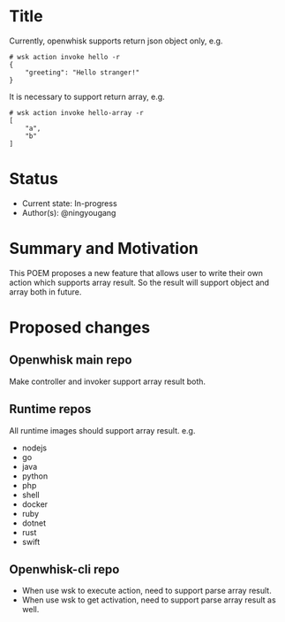 <!--
#
# Licensed to the Apache Software Foundation (ASF) under one or more
# contributor license agreements.  See the NOTICE file distributed with
# this work for additional information regarding copyright ownership.
# The ASF licenses this file to You under the Apache License, Version 2.0
# (the "License"); you may not use this file except in compliance with
# the License.  You may obtain a copy of the License at
#
#     http://www.apache.org/licenses/LICENSE-2.0
#
# Unless required by applicable law or agreed to in writing, software
# distributed under the License is distributed on an "AS IS" BASIS,
# WITHOUT WARRANTIES OR CONDITIONS OF ANY KIND, either express or implied.
# See the License for the specific language governing permissions and
# limitations under the License.
#
-->
# Title

Currently, openwhisk supports return json object only, e.g.
```shell
# wsk action invoke hello -r
{
    "greeting": "Hello stranger!"
}
```
It is necessary to support return array, e.g.
```shell
# wsk action invoke hello-array -r
[
    "a",
    "b"
]
```

# Status
* Current state: In-progress
* Author(s): @ningyougang

# Summary and Motivation

This POEM proposes a new feature that allows user to write their own action which supports array result.
So the result will support object and array both in future.

# Proposed changes
## Openwhisk main repo
Make controller and invoker support array result both.

## Runtime repos
All runtime images should support array result. e.g.

* nodejs
* go
* java
* python
* php
* shell
* docker
* ruby
* dotnet
* rust
* swift 

## Openwhisk-cli repo
* When use wsk to execute action, need to support parse array result.
* When use wsk to get activation, need to support parse array result as well.
